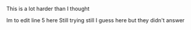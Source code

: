 This is a lot harder than I thought

Im to edit line 5 here
Still trying still
I guess here  but they didn't answer


